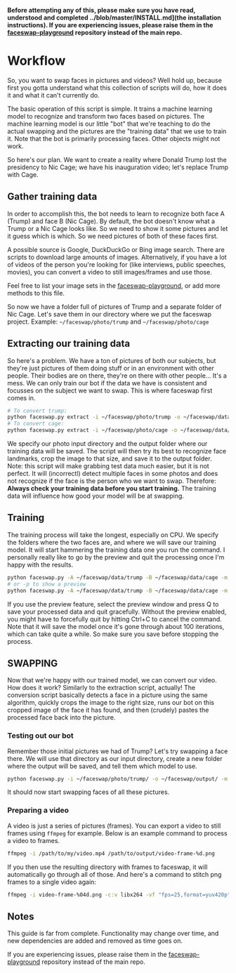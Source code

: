 **Before attempting any of this, please make sure you have read, understood and completed ../blob/master/INSTALL.md](the installation instructions). If you are experiencing issues, please raise them in the [faceswap-playground](https://github.com/deepfakes/faceswap-playground) repository instead of the main repo.**

# Workflow

So, you want to swap faces in pictures and videos? Well hold up, because first you gotta understand what this collection of scripts will do, how it does it and what it can't currently do.

The basic operation of this script is simple. It trains a machine learning model to recognize and transform two faces based on pictures. The machine learning model is our little "bot" that we're teaching to do the actual swapping and the pictures are the "training data" that we use to train it. Note that the bot is primarily processing faces. Other objects might not work.

So here's our plan. We want to create a reality where Donald Trump lost the presidency to Nic Cage; we have his inauguration video; let's replace Trump with Cage.

## Gather training data

In order to accomplish this, the bot needs to learn to recognize both face A (Trump) and face B (Nic Cage). By default, the bot doesn't know what a Trump or a Nic Cage looks like. So we need to show it some pictures and let it guess which is which. So we need pictures of both of these faces first.

A possible source is Google, DuckDuckGo or Bing image search. There are scripts to download large amounts of images. Alternatively, if you have a lot of videos of the person you're looking for (like interviews, public speeches, movies), you can convert a video to still images/frames and use those.

Feel free to list your image sets in the [faceswap-playground](https://github.com/deepfakes/faceswap-playground), or add more methods to this file.

So now we have a folder full of pictures of Trump and a separate folder of Nic Cage. Let's save them in our directory where we put the faceswap project. Example: `~/faceswap/photo/trump` and `~/faceswap/photo/cage`

## Extracting our training data

So here's a problem. We have a ton of pictures of both our subjects, but they're just pictures of them doing stuff or in an environment with other people. Their bodies are on there, they're on there with other people... It's a mess. We can only train our bot if the data we have is consistent and focusses on the subject we want to swap. This is where faceswap first comes in.

```bash
# To convert trump:
python faceswap.py extract -i ~/faceswap/photo/trump -o ~/faceswap/data/trump
# To convert cage:
python faceswap.py extract -i ~/faceswap/photo/cage -o ~/faceswap/data/cage
```

We specify our photo input directory and the output folder where our training data will be saved. The script will then try its best to recognize face landmarks, crop the image to that size, and save it to the output folder. Note: this script will make grabbing test data much easier, but it is not perfect. It will (incorrectl) detect multiple faces in some photos and does not recognize if the face is the person who we want to swap. Therefore: **Always check your training data before you start training.** The training data will influence how good your model will be at swapping.

## Training

The training process will take the longest, especially on CPU. We specify the folders where the two faces are, and where we will save our training model. It will start hammering the training data one you run the command. I personally really like to go by the preview and quit the processing once I'm happy with the results.

```bash
python faceswap.py -A ~/faceswap/data/trump -B ~/faceswap/data/cage -m ~/faceswap/models/
# or -p to show a preview
python faceswap.py -A ~/faceswap/data/trump -B ~/faceswap/data/cage -m ~/faceswap/models/ -p 
````

If you use the preview feature, select the preview window and press Q to save your processed data and quit gracefully. Without the preview enabled, you might have to forcefully quit by hitting Ctrl+C to cancel the command. Note that it will save the model once it's gone through about 100 iterations, which can take quite a while. So make sure you save before stopping the process.

## SWAPPING

Now that we're happy with our trained model, we can convert our video. How does it work? Similarly to the extraction script, actually! The conversion script basically detects a face in a picture using the same algorithm, quickly crops the image to the right size, runs our bot on this cropped image of the face it has found, and then (crudely) pastes the processed face back into the picture.

### Testing out our bot

Remember those initial pictures we had of Trump? Let's try swapping a face there. We will use that directory as our input directory, create a new folder where the output will be saved, and tell them which model to use.

```bash
python faceswap.py -i ~/faceswap/photo/trump/ -o ~/faceswap/output/ -m ~/faceswap/models/
```

It should now start swapping faces of all these pictures.

### Preparing a video

A video is just a series of pictures (frames). You can export a video to still frames using `ffmpeg` for example. Below is an example command to process a video to frames.

```bash
ffmpeg -i /path/to/my/video.mp4 /path/to/output/video-frame-%d.png
```

If you then use the resulting directory with frames to faceswap, it will automatically go through all of those. And here's a command to stitch png frames to a single video again:

```bash
ffmpeg -i video-frame-%04d.png -c:v libx264 -vf "fps=25,format=yuv420p" out.mp4
```

## Notes

This guide is far from complete. Functionality may change over time, and new dependencies are added and removed as time goes on. 

If you are experiencing issues, please raise them in the [faceswap-playground](https://github.com/deepfakes/faceswap-playground) repository instead of the main repo.